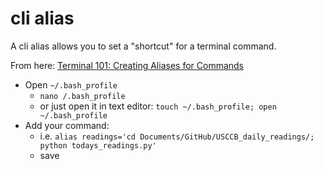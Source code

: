 # cli alias

A cli alias allows you to set a "shortcut" for a terminal command.

From here: [Terminal 101: Creating Aliases for Commands](https://www.techradar.com/how-to/computing/apple/terminal-101-creating-aliases-for-commands-1305638)
- Open `~/.bash_profile`
  - `nano /.bash_profile`
  - or just open it in text editor: `touch ~/.bash_profile; open ~/.bash_profile`
- Add your command:
  - i.e. `alias readings='cd Documents/GitHub/USCCB_daily_readings/; python todays_readings.py'`
  - save

